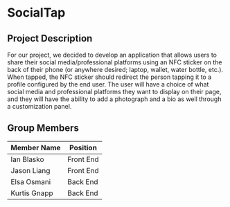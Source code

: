 # SocialTap
## Project Description
For our project, we decided to develop an application that allows users to share their social media/professional platforms using an NFC sticker on the back of their phone (or anywhere desired; laptop, wallet, water bottle, etc.). When tapped, the NFC sticker should redirect the person tapping it to a profile configured by the end user. The user will have a choice of what social media and professional platforms they want to display on their page, and they will have the ability to add a photograph and a bio as well through a customization panel.
## Group Members
| Member Name   | Position      |
| ------------- | ------------- |
| Ian Blasko    | Front End     |
| Jason Liang   | Front End     |
| Elsa Osmani   | Back End      |
| Kurtis Gnapp  | Back End      |
